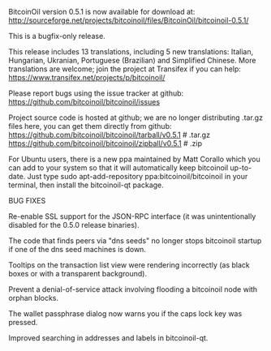 BitcoinOil version 0.5.1 is now available for download at:
http://sourceforge.net/projects/bitcoinoil/files/BitcoinOil/bitcoinoil-0.5.1/

This is a bugfix-only release.

This release includes 13 translations, including 5 new translations:
Italian, Hungarian, Ukranian, Portuguese (Brazilian) and Simplified Chinese.
More translations are welcome; join the project at Transifex if you can help:
https://www.transifex.net/projects/p/bitcoinoil/

Please report bugs using the issue tracker at github:
https://github.com/bitcoinoil/bitcoinoil/issues

Project source code is hosted at github; we are no longer
distributing .tar.gz files here, you can get them
directly from github:
https://github.com/bitcoinoil/bitcoinoil/tarball/v0.5.1  # .tar.gz
https://github.com/bitcoinoil/bitcoinoil/zipball/v0.5.1  # .zip

For Ubuntu users, there is a new ppa maintained by Matt Corallo which
you can add to your system so that it will automatically keep
bitcoinoil up-to-date.  Just type
sudo apt-add-repository ppa:bitcoinoil/bitcoinoil
in your terminal, then install the bitcoinoil-qt package.


BUG FIXES

Re-enable SSL support for the JSON-RPC interface (it was unintentionally
disabled for the 0.5.0 release binaries).

The code that finds peers via "dns seeds" no longer stops bitcoinoil startup
if one of the dns seed machines is down.

Tooltips on the transaction list view were rendering incorrectly (as black boxes
or with a transparent background).

Prevent a denial-of-service attack involving flooding a bitcoinoil node with
orphan blocks.

The wallet passphrase dialog now warns you if the caps lock key was pressed.

Improved searching in addresses and labels in bitcoinoil-qt.
